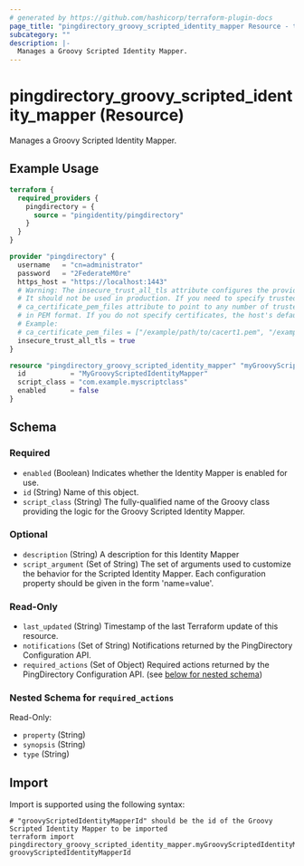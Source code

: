 ```yaml
---
# generated by https://github.com/hashicorp/terraform-plugin-docs
page_title: "pingdirectory_groovy_scripted_identity_mapper Resource - terraform-provider-pingdirectory"
subcategory: ""
description: |-
  Manages a Groovy Scripted Identity Mapper.
---
```


# pingdirectory_groovy_scripted_identity_mapper (Resource)

Manages a Groovy Scripted Identity Mapper.

## Example Usage

```terraform
terraform {
  required_providers {
    pingdirectory = {
      source = "pingidentity/pingdirectory"
    }
  }
}

provider "pingdirectory" {
  username   = "cn=administrator"
  password   = "2FederateM0re"
  https_host = "https://localhost:1443"
  # Warning: The insecure_trust_all_tls attribute configures the provider to trust any certificate presented by the PingDirectory server.
  # It should not be used in production. If you need to specify trusted CA certificates, use the
  # ca_certificate_pem_files attribute to point to any number of trusted CA certificate files
  # in PEM format. If you do not specify certificates, the host's default root CA set will be used.
  # Example:
  # ca_certificate_pem_files = ["/example/path/to/cacert1.pem", "/example/path/to/cacert2.pem"]
  insecure_trust_all_tls = true
}

resource "pingdirectory_groovy_scripted_identity_mapper" "myGroovyScriptedIdentityMapper" {
  id           = "MyGroovyScriptedIdentityMapper"
  script_class = "com.example.myscriptclass"
  enabled      = false
}
```

<!-- schema generated by tfplugindocs -->
## Schema

### Required

- `enabled` (Boolean) Indicates whether the Identity Mapper is enabled for use.
- `id` (String) Name of this object.
- `script_class` (String) The fully-qualified name of the Groovy class providing the logic for the Groovy Scripted Identity Mapper.

### Optional

- `description` (String) A description for this Identity Mapper
- `script_argument` (Set of String) The set of arguments used to customize the behavior for the Scripted Identity Mapper. Each configuration property should be given in the form 'name=value'.

### Read-Only

- `last_updated` (String) Timestamp of the last Terraform update of this resource.
- `notifications` (Set of String) Notifications returned by the PingDirectory Configuration API.
- `required_actions` (Set of Object) Required actions returned by the PingDirectory Configuration API. (see [below for nested schema](#nestedatt--required_actions))

<a id="nestedatt--required_actions"></a>
### Nested Schema for `required_actions`

Read-Only:

- `property` (String)
- `synopsis` (String)
- `type` (String)

## Import

Import is supported using the following syntax:

```shell
# "groovyScriptedIdentityMapperId" should be the id of the Groovy Scripted Identity Mapper to be imported
terraform import pingdirectory_groovy_scripted_identity_mapper.myGroovyScriptedIdentityMapper groovyScriptedIdentityMapperId
```
